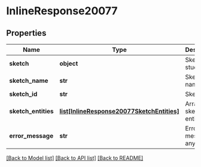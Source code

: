 # InlineResponse20077

## Properties
Name | Type | Description | Notes
------------ | ------------- | ------------- | -------------
**sketch** | **object** | Sketch in a studio | [optional] 
**sketch_name** | **str** | Sketch name | [optional] 
**sketch_id** | **str** | Sketch ID | [optional] 
**sketch_entities** | [**list[InlineResponse20077SketchEntities]**](InlineResponse20077SketchEntities.md) | Array of sketch entities | [optional] 
**error_message** | **str** | Error message, if any | [optional] 

[[Back to Model list]](../README.md#documentation-for-models) [[Back to API list]](../README.md#documentation-for-api-endpoints) [[Back to README]](../README.md)


